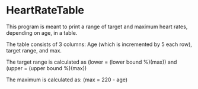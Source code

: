 # HeartRateTable

This program is meant to print a range of target and maximum heart rates, depending on age, in a table.

The table consists of 3 columns: Age (which is incremented by 5 each row), target range, and max.

The target range is calculated as (lower = (lower bound %)(max)) and (upper = (upper bound %)(max))

The maximum is calculated  as: (max = 220 - age)